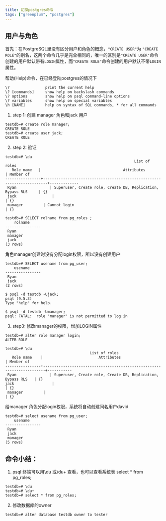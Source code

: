 ```yaml
---
title: 初探postgres命令
tags: ["greenplum", "postgres"]
---
```



## 用户与角色
首先：在PostgreSQL里没有区分用户和角色的概念，`"CREATE USER"`为 `"CREATE ROLE"`的别名，这两个命令几乎是完全相同的，唯一的区别是`"CREATE USER"`命令创建的用户默认带有`LOGIN`属性，而`"CREATE ROLE"`命令创建的用户默认不带`LOGIN`属性。

帮助(Help)命令，在已经登陆postgres的情况下
```
\?                print the current help
\? [commands]     show help on backslash commands
\? options        show help on psql command-line options
\? variables      show help on special variables
\h [NAME]         help on syntax of SQL commands, * for all commands
```
1. step 1: 创建 manager 角色和jack 用户
```
testdb=# create role manager;
CREATE ROLE
testdb=# create user jack;
CREATE ROLE
```
2. step 2: 验证
```
testdb=# \du
                                                          List of roles
   Role name   |                                     Attributes                                                 | Member of
----------------+------------------------------------------------------------------------+-------------
 Ryan               | Superuser, Create role, Create DB, Replication, Bypass RLS     | {}
 jack                |                                                                                                       | {}
 manager         | Cannot login                                                                                 | {}
```
```
testdb=# SELECT rolname from pg_roles ;
    rolname
----------------
 Ryan
 manager
 jack
(3 rows)
```
角色manager创建时没有分配login权限，所以没有创建用户 
```
testdb=# SELECT usename from pg_user;
    usename
----------------
 Ryan
 jack
(2 rows)
```
```
$ psql -d testdb -Ujack;
psql (9.5.3)
Type "help" for help.
```
```
$ psql -d testdb -Umanager;
psql: FATAL:  role "manager" is not permitted to log in
```
3. step3: 修改manager的权限，增加LOGIN属性
```
testdb=# alter role manager login;
ALTER ROLE
```
```
testdb=# \du
                                      List of roles
   Role name    |                         Attributes                                                           | Member of
----------------+-----------------------------------------------------------------------+-----------
 Ryan               | Superuser, Create role, Create DB, Replication, Bypass RLS   | {}
jack                 |                                                                                                    | {}
 manager         |                                                                                                    | {}
```
给manager 角色分配login权限，系统将自动创建同名用户david
```
testdb=# select usename from pg_user;
    usename
----------------
 Ryan
 jack
 manager
(5 rows)
```

## 命令小结：
1. psql 终端可以用\du 或\du+ 查看，也可以查看系统表 select * from pg_roles;
```
testdb=# \du
testdb=# \du+
testdb=# select * from pg_roles;
```
2. 修改数据库的owner
```
testdb=# alter database testdb owner to tester
```